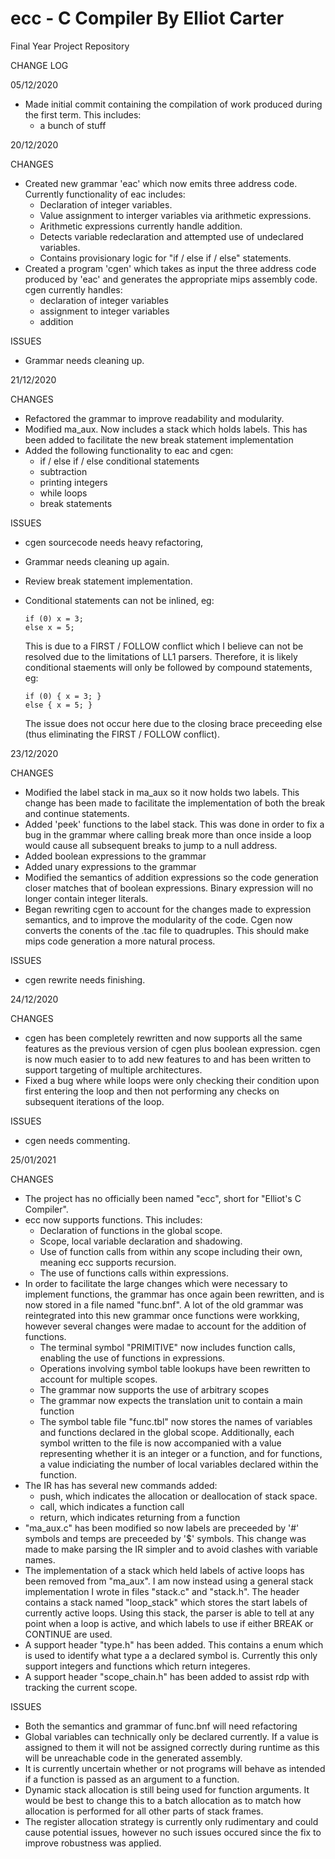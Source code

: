 # ecc - C Compiler By Elliot Carter

Final Year Project Repository

CHANGE LOG

05/12/2020
  
  - Made initial commit containing the compilation of work produced
    during the first term. This includes:
    - a bunch of stuff

20/12/2020

CHANGES

  - Created new grammar 'eac' which now emits three address code.
    Currently functionality of eac includes:
    - Declaration of integer variables.
    - Value assignment to interger variables via arithmetic expressions.
    - Arithmetic expressions currently handle addition.
    - Detects variable redeclaration and attempted use of undeclared variables.
    - Contains provisionary logic for "if / else if / else" statements.
  - Created a program 'cgen' which takes as input the three address code produced
    by 'eac' and generates the appropriate mips assembly code. cgen currently
    handles:
      - declaration of integer variables
      - assignment to integer variables
      - addition
      
ISSUES

  - Grammar needs cleaning up.
        
21/12/2020

CHANGES

  - Refactored the grammar to improve readability and modularity.
  - Modified ma_aux. Now includes a stack which holds labels. This
    has been added to facilitate the new break statement implementation
  - Added the following functionality to eac and cgen:
    - if / else if / else conditional statements
    - subtraction
    - printing integers
    - while loops
    - break statements
      
ISSUES

  - cgen sourcecode needs heavy refactoring,
  - Grammar needs cleaning up again.
  - Review break statement implementation.
  - Conditional statements can not be inlined, eg:
      
        if (0) x = 3;
        else x = 5;
      
     This is due to a FIRST / FOLLOW conflict which I believe
     can not be resolved due to the limitations of LL1 parsers.
     Therefore, it is likely conditional staements will only be
     followed by compound statements, eg:
     
        if (0) { x = 3; }
        else { x = 5; }
     
     The issue does not occur here due to the closing brace preceeding 
     else (thus eliminating the FIRST / FOLLOW conflict).

     
23/12/2020

CHANGES

  - Modified the label stack in ma_aux so it now holds two labels.
    This change has been made to facilitate the implementation of
    both the break and continue statements.
  - Added 'peek' functions to the label stack. This was done in order 
    to fix a bug in the grammar where calling break more than once inside 
    a loop would cause all subsequent breaks to jump to a null address.
  - Added boolean expressions to the grammar
  - Added unary expressions to the grammar
  - Modified the semantics of addition expressions so the code generation 
    closer matches that of boolean expressions. Binary expression will no
    longer contain integer literals.
  - Began rewriting cgen to account for the changes made to expression
    semantics, and to improve the modularity of the code. Cgen now converts
    the conents of the .tac file to quadruples. This should make mips code
    generation a more natural process. 
      
ISSUES

  - cgen rewrite needs finishing.
  
24/12/2020

CHANGES

  - cgen has been completely rewritten and now supports all the same features 
    as the previous version of cgen plus boolean expression. cgen is now much
    easier to to add new features to and has been written to support targeting
    of multiple architectures.
  - Fixed a bug where while loops were only checking their condition upon first
    entering the loop and then not performing any checks on subsequent iterations
    of the loop.
      
ISSUES

  - cgen needs commenting.
    
25/01/2021

CHANGES

  - The project has no officially been named "ecc", short for "Elliot's C Compiler".
  - ecc now supports functions. This includes:
    - Declaration of functions in the global scope.
    - Scope, local variable declaration and shadowing.
    - Use of function calls from within any scope including their own, meaning ecc 
      supports recursion.
    - The use of functions calls within expressions.  
  - In order to facilitate the large changes which were necessary to implement 
    functions, the grammar has once again been rewritten, and is now stored in a 
    file named "func.bnf". A lot of the old grammar was reintegrated into this new
    grammar once functions were workking, however several changes were madae to 
    account for the addition of functions.
      - The terminal symbol "PRIMITIVE" now includes function calls, enabling the
        use of functions in expressions.
      - Operations involving symbol table lookups have been rewritten to account 
        for multiple scopes.
      - The grammar now supports the use of arbitrary scopes
      - The grammar now expects the translation unit to contain a main function
      - The symbol table file "func.tbl" now stores the names of variables and
        functions declared in the global scope. Additionally, each symbol written
        to the file is now accompanied with a value representing whether it is an
        integer or a function, and for functions, a value indiciating the number of
        local variables declared within the function.
  - The IR has has several new commands added:
    - push, which indicates the allocation or deallocation of stack space.
    - call, which indicates a function call
    - return, which indicates returning from a function
  - "ma_aux.c" has been modified so now labels are preceeded by '#' symbols and 
    temps are preceeded by '$' symbols. This change was made to make parsing the
    IR simpler and to avoid clashes with variable names.
  - The implementation of a stack which held labels of active loops has been removed
    from "ma_aux". I am now instead using a general stack implementation I wrote in
    files "stack.c" and "stack.h". The header contains a stack named "loop_stack" 
    which stores the start labels of currently active loops. Using this stack, the 
    parser is able to tell at any point when a loop is active, and which labels to
    use if either BREAK or CONTINUE are used.
  - A support header "type.h" has been added. This contains a enum which is used to 
    identify what type a a declared symbol is. Currently this only support integers
    and functions which return integeres.
  - A support header "scope_chain.h" has been added to assist rdp with tracking the 
    current scope.

ISSUES

  - Both the semantics and grammar of func.bnf will need refactoring
  - Global variables can technically only be declared currently. If a value
    is assigned to them it will not be assigned correctly during runtime as
    this will be unreachable code in the generated assembly.
  - It is currently uncertain whether or not programs will behave as intended
    if a function is passed as an argument to a function.
  - Dynamic stack allocation is still being used for function arguments. It would
    be best to change this to a batch allocation as to match how allocation is 
    performed for all other parts of stack frames.
  - The register allocation strategy is currently only rudimentary and could cause
    potential issues, however no such issues occured since the fix to improve 
    robustness was applied.
  
 
 
    
